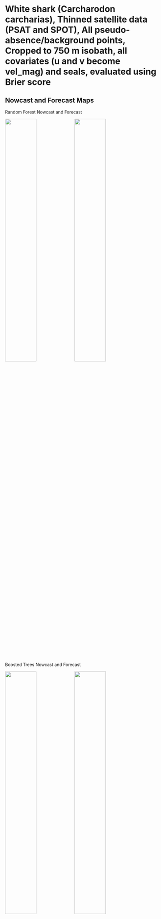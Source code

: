 White shark (Carcharodon carcharias), Thinned satellite data (PSAT and
SPOT), All pseudo-absence/background points, Cropped to 750 m isobath,
all covariates (u and v become vel_mag) and seals, evaluated using Brier
score
================

## Nowcast and Forecast Maps

Random Forest Nowcast and Forecast

<img src="../tidy_reports/versions/c11/100540/c11.100540.01_12_rf_compiled_casts.png" width="45%" /><img src="../tidy_reports/versions/c11/100544/c11.100544.01_12_rf_compiled_casts.png" width="45%" />

Boosted Trees Nowcast and Forecast

<img src="../tidy_reports/versions/c11/100540/c11.100540.01_12_bt_compiled_casts.png" width="45%" /><img src="../tidy_reports/versions/c11/100544/c11.100544.01_12_bt_compiled_casts.png" width="45%" />

Maxnet Trees Nowcast and Forecast

<img src="../tidy_reports/versions/c11/100540/c11.100540.01_12_maxent_compiled_casts.png" width="45%" /><img src="../tidy_reports/versions/c11/100544/c11.100544.01_12_maxent_compiled_casts.png" width="45%" />

GAM Nowcast and Forecast

<img src="../tidy_reports/versions/c11/100540/c11.100540.01_12_gam_compiled_casts.png" width="45%" /><img src="../tidy_reports/versions/c11/100544/c11.100544.01_12_gam_compiled_casts.png" width="45%" />

GLM Nowcast and Forecast

<img src="../tidy_reports/versions/c11/100540/c11.100540.01_12_glm_compiled_casts.png" width="45%" /><img src="../tidy_reports/versions/c11/100544/c11.100544.01_12_glm_compiled_casts.png" width="45%" />

## Metrics

| model_type |  accuracy | boyce_cont |   roc_auc |   tss_max | brier_class |
|:-----------|----------:|-----------:|----------:|----------:|------------:|
| rf         | 0.9584245 |  0.9218438 | 0.9934352 | 0.9661389 |          NA |
| bt         | 0.7964989 |  0.9621513 | 0.8620512 | 0.5657240 |          NA |
| maxnet     | 0.6356674 |  0.9380263 | 0.7646991 | 0.4294073 |          NA |
| gam        |        NA |         NA |        NA |        NA |   0.1565575 |
| glm        |        NA |         NA |        NA |        NA |   0.1668798 |

Metrics by model type

## Variable Importance

![](/mnt/ecocast/projects/koliveira/subprojects/carcharodon/workflows/tidy_md/versions/m11/10054/m11.10054_tidy_compiled_files/figure-gfm/variable%20importance-1.png)<!-- -->

